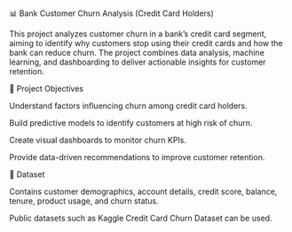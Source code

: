 📊 Bank Customer Churn Analysis (Credit Card Holders)

This project analyzes customer churn in a bank’s credit card segment, aiming to identify why customers stop using their credit cards and how the bank can reduce churn. The project combines data analysis, machine learning, and dashboarding to deliver actionable insights for customer retention.

🔹 Project Objectives

Understand factors influencing churn among credit card holders.

Build predictive models to identify customers at high risk of churn.

Create visual dashboards to monitor churn KPIs.

Provide data-driven recommendations to improve customer retention.

🔹 Dataset

Contains customer demographics, account details, credit score, balance, tenure, product usage, and churn status.

Public datasets such as Kaggle Credit Card Churn Dataset
 can be used. 

